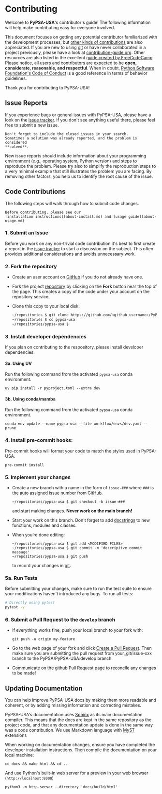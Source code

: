 # Contributing

Welcome to **PyPSA-USA**'s contributor's guide! The following information
will help make contributing easy for everyone involved.

This document focuses on getting any potential contributor familiarized with
the development processes, but
[other kinds of contributions](https://opensource.guide/how-to-contribute)
are also appreciated. If you are new to using [git](https://git-scm.com) or
have never collaborated in a project previously, please have a look at
[contribution-guide.org](https://www.contribution-guide.org/). Other resources
are also listed in the excellent
[guide created by FreeCodeCamp](https://github.com/FreeCodeCamp/how-to-contribute-to-open-source).
Please notice, all users and contributors are expected to be **open,
considerate, reasonable, and respectful**. When in doubt,
[Python Software Foundation's Code of Conduct](https://www.python.org/psf/conduct/)
is a good reference in terms of behavior guidelines.

Thank you for contributing to PyPSA-USA!

## Issue Reports

If you experience bugs or general issues with PyPSA-USA, please have a
look on the [issue tracker](https://github.com/PyPSA/pypsa-usa/issues).
If you don't see anything useful there, please feel free to submit a new issue.

```{tip}
Don't forget to include the closed issues in your search.
Sometimes a solution was already reported, and the problem is considered
**solved**.
```

New issue reports should include information about your programming environment
(e.g., operating system, Python version) and steps to reproduce the problem.
Please try also to simplify the reproduction steps to a very minimal example
that still illustrates the problem you are facing. By removing other factors,
you help us to identify the root cause of the issue.


## Code Contributions

The following steps will walk through how to submit code changes.

```{seealso}
Before contributing, please see our
[installation instructions](about-install.md) and [usage guide](about-usage.md)
```

### 1. Submit an Issue

Before you work on any non-trivial code contribution it's best to first create
a report in the [issue tracker](https://github.com/PyPSA/pypsa-usa/issues)
to start a discussion on the subject. This often provides additional considerations
and avoids unnecessary work.

### 2. Fork the repository

- Create an user account on [GitHub](https://github.com/) if you do not
already have one.

- Fork the project [repository](https://github.com/PyPSA/pypsa-usa)
by clicking on the **Fork** button near the top of the page. This creates a
copy of the code under your account on the repository service.

- Clone this copy to your local disk:

    ``` bash
    ~/repositories $ git clone https://github.com/<github_username>/PyPSA/pypsa-usa.git
    ~/repositories $ cd pypsa-usa
    ~/repositories/pypsa-usa $
    ```

### 3. Install developer dependencies

If you plan on contributing to the respository, please install developer dependencies.

#### 3a. Using UV

Run the following command from the activated `pypsa-usa` conda environment.

```console
uv pip install -r pyproject.toml --extra dev
```

#### 3b. Using conda/mamba

Run the following command from the activated `pypsa-usa` conda environment.

```console
conda env update --name pypsa-usa --file workflow/envs/dev.yaml --prune
```

### 4. Install pre-commit hooks:

Pre-commit hooks will format your code to match the styles used in PyPSA-USA.

```console
pre-commit install
```

### 5. Implement your changes

- Create a new branch with a name in the form of `issue-###` where `###` is
the auto assigned issue number from GitHub.

    ```console
    ~/repositories/pypsa-usa $ git checkout -b issue-###
    ```

   and start making changes. **Never work on the main branch!**

- Start your work on this branch. Don't forget to add
[docstrings](https://www.sphinx-doc.org/en/master/usage/extensions/napoleon.html)
to new functions, modules and classes.

- When you’re done editing:

    ```console
    ~/repositories/pypsa-usa $ git add <MODIFIED FILES>
    ~/repositories/pypsa-usa $ git commit -m 'descripitve commit message'
    ~/repositories/pypsa-usa $ git push
    ```

   to record your changes in [git](https://git-scm.com).


### 5a. Run Tests

Before submitting your changes, make sure to run the test suite to ensure your modifications haven't introduced any bugs. To run all tests:

```bash
# Directly using pytest
pytest -v
```



### 6. Submit a Pull Request to the **`develop`** branch

- If everything works fine, push your local branch to your fork with:

    ```console
    git push -u origin my-feature
    ```

- Go to the web page of your fork and click
[Create a Pull Request](https://github.com/PyPSA/pypsa-usa/pulls). Then make sure you are submitting the pull request from your_git/issue-xxx branch to the PyPSA/PyPSA-USA:develop branch.

- Communicate on the github Pull Request page to reconcile any changes to be made!

## Updating Documentation

You can help improve PyPSA-USA docs by making them more readable and
coherent, or by adding missing information and correcting mistakes.

PyPSA-USA's documentation uses
[Sphinx](https://www.sphinx-doc.org/en/master/) as its main documentation
compiler. This means that the docs are kept in the same repository as the
project code, and that any documentation update is done in the same way was a
code contribution. We use Markdown language with
[MyST](https://myst-parser.readthedocs.io/en/latest/syntax/syntax.html)
extensions

When working on documentation changes, ensure you have completed the developer installation instructions. Then compile the documentation on your local machine:

```console
cd docs && make html && cd ..
```

And use Python's built-in web server for a preview in your web browser
(`http://localhost:8000`)

```console
python3 -m http.server --directory 'docs/build/html'
```
